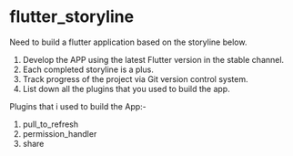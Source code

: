 # flutter_storyline
Need to build a flutter application based on the storyline below.
1. Develop the APP using the latest Flutter version in the stable channel.
2. Each completed storyline is a plus.
3. Track progress of the project via Git version control system.
4. List down all the plugins that you used to build the app.

Plugins that i used to build the App:-

1) pull_to_refresh
2) permission_handler
3) share
